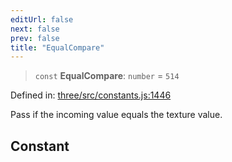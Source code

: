 ```yaml
---
editUrl: false
next: false
prev: false
title: "EqualCompare"
---
```


> `const` **EqualCompare**: `number` = `514`

Defined in: [three/src/constants.js:1446](https://github.com/DefinitelyMaybe/three-i18n/blob/fa57b79433d1c349ffb23a78727299c8d4190136/three/src/constants.js#L1446)

Pass if the incoming value equals the texture value.

## Constant
